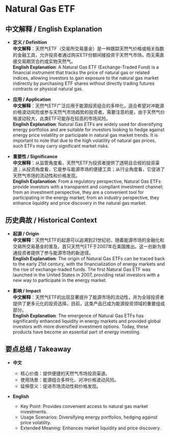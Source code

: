 # Natural Gas ETF

## 中文解释 / English Explanation

* **定义 / Definition**  
  **中文解释**：天然气ETF（交易所交易基金）是一种跟踪天然气价格或相关指数的金融工具，允许投资者通过购买ETF份额间接投资于天然气市场，而无需直接交易期货合约或实物天然气。  
  **English Explanation**: A Natural Gas ETF (Exchange-Traded Fund) is a financial instrument that tracks the price of natural gas or related indices, allowing investors to gain exposure to the natural gas market indirectly by purchasing ETF shares without directly trading futures contracts or physical natural gas.

* **应用 / Application**  
  **中文解释**：天然气ETF广泛应用于能源投资组合的多样化，适合希望对冲能源价格波动风险或参与天然气市场趋势的投资者。需要注意的是，由于天然气价格波动较大，此类ETF可能存在较高的市场风险。  
  **English Explanation**: Natural Gas ETFs are widely used for diversifying energy portfolios and are suitable for investors looking to hedge against energy price volatility or participate in natural gas market trends. It is important to note that due to the high volatility of natural gas prices, such ETFs may carry significant market risks.

* **重要性 / Significance**  
  **中文解释**：从监管角度看，天然气ETF为投资者提供了透明且合规的投资渠道；从投资角度看，它是参与能源市场的便捷工具；从行业角度看，它促进了天然气市场的流动性和价格发现。  
  **English Explanation**: From a regulatory perspective, Natural Gas ETFs provide investors with a transparent and compliant investment channel; from an investment perspective, they are a convenient tool for participating in the energy market; from an industry perspective, they enhance liquidity and price discovery in the natural gas market.

## 历史典故 / Historical Context

* **起源 / Origin**  
  **中文解释**：天然气ETF的起源可以追溯到21世纪初，随着能源市场的金融化和交易所交易基金的普及，首只天然气ETF于2007年在美国推出。这一创新为普通投资者提供了参与能源市场的新途径。  
  **English Explanation**: The origin of Natural Gas ETFs can be traced back to the early 21st century, with the financialization of energy markets and the rise of exchange-traded funds. The first Natural Gas ETF was launched in the United States in 2007, providing retail investors with a new way to participate in the energy market.

* **影响 / Impact**  
  **中文解释**：天然气ETF的出现显著提升了能源市场的流动性，并为全球投资者提供了更多元化的投资选择。目前，这类产品已成为能源投资领域的重要组成部分。  
  **English Explanation**: The emergence of Natural Gas ETFs has significantly enhanced liquidity in energy markets and provided global investors with more diversified investment options. Today, these products have become an essential part of energy investing.

## 要点总结 / Takeaway

* **中文**  
  - 核心价值：提供便捷的天然气市场投资渠道。  
  - 使用场景：能源组合多样化、对冲价格波动风险。  
  - 延伸意义：促进市场流动性和价格发现。

* **English**  
  - Key Point: Provides convenient access to natural gas market investments.  
   - Usage Scenarios: Diversifying energy portfolios, hedging against price volatility.  
   - Extended Meaning: Enhances market liquidity and price discovery.